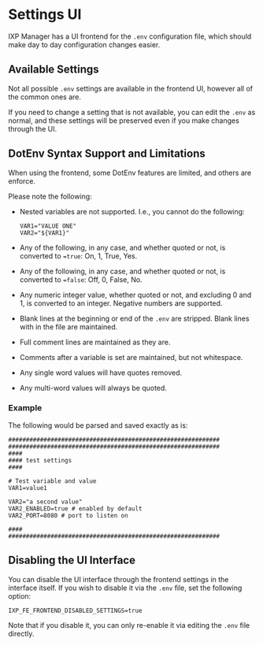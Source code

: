 # Settings UI

IXP Manager has a UI frontend for the `.env` configuration file, which should make day to day configuration changes easier.

## Available Settings

Not all possible `.env` settings are available in the frontend UI, however all of the common ones are.

If you need to change a setting that is not available, you can edit the `.env` as normal, and these settings will be preserved even if you make changes through the UI.

## DotEnv Syntax Support and Limitations

When using the frontend, some DotEnv features are limited, and others are enforce. 

Please note the following:

* Nested variables are not supported. I.e., you cannot do the following:

  ```
  VAR1="VALUE ONE"
  VAR2="${VAR1}"
  ```

* Any of the following, in any case, and whether quoted or not, is converted to `=true`: On, 1, True, Yes.
* Any of the following, in any case, and whether quoted or not, is converted to `=false`: Off, 0, False, No.
* Any numeric integer value, whether quoted or not, and excluding 0 and 1, is converted to an integer. Negative numbers are supported.
* Blank lines at the beginning or end of the `.env` are stripped. Blank lines with in the file are maintained.
* Full comment lines are maintained as they are.
* Comments after a variable is set are maintained, but not whitespace.
* Any single word values will have quotes removed.
* Any multi-word values will always be quoted.

### Example

The following would be parsed and saved exactly as is:

```
############################################################
############################################################
####
#### test settings
####

# Test variable and value
VAR1=value1

VAR2="a second value"
VAR2_ENABLED=true # enabled by default
VAR2_PORT=8080 # port to listen on

####
############################################################
```


## Disabling the UI Interface

You can disable the UI interface through the frontend settings in the interface itself. If you wish to disable it via the `.env` file, set the following option:

```
IXP_FE_FRONTEND_DISABLED_SETTINGS=true
```

Note that if you disable it, you can only re-enable it via editing the `.env` file directly.
